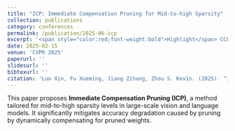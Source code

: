 ```yaml
---
title: "ICP: Immediate Compensation Pruning for Mid-to-high Sparsity"
collection: publications
category: conferences
permalink: /publication/2025-06-icp
excerpt: '<span style="color:red;font-weight:bold">Highlight</span> CCF-A paper on pruning strategies for sparsity.'
date: 2025-02-15
venue: 'CVPR 2025'
paperurl: ''
slidesurl: ''
bibtexurl: ''
citation: 'Luo Xin, Fu Xueming, Jiang Zihang, Zhou S. Kevin. (2025). "ICP: Immediate Compensation Pruning for Mid-to-high Sparsity." <i>CVPR 2025</i>.'
---
```


This paper proposes **Immediate Compensation Pruning (ICP)**, a method tailored for mid-to-high sparsity levels in large-scale vision and language models. It significantly mitigates accuracy degradation caused by pruning by dynamically compensating for pruned weights.
